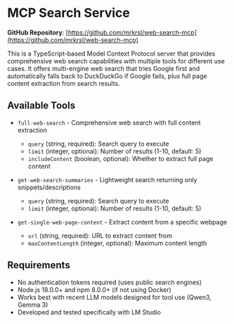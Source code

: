 # MCP Search Service

**GitHub Repository**: [https://github.com/mrkrsl/web-search-mcp](https://github.com/mrkrsl/web-search-mcp)

This is a TypeScript-based Model Context Protocol server that provides comprehensive web search capabilities with multiple tools for different use cases. It offers multi-engine web search that tries Google first and automatically falls back to DuckDuckGo if Google fails, plus full page content extraction from search results.

## Available Tools

- `full-web-search` - Comprehensive web search with full content extraction
  - `query` (string, required): Search query to execute
  - `limit` (integer, optional): Number of results (1-10, default: 5)
  - `includeContent` (boolean, optional): Whether to extract full page content

- `get-web-search-summaries` - Lightweight search returning only snippets/descriptions
  - `query` (string, required): Search query to execute  
  - `limit` (integer, optional): Number of results (1-10, default: 5)

- `get-single-web-page-content` - Extract content from a specific webpage
  - `url` (string, required): URL to extract content from
  - `maxContentLength` (integer, optional): Maximum content length

## Requirements

- No authentication tokens required (uses public search engines)
- Node.js 18.0.0+ and npm 8.0.0+ (if not using Docker)
- Works best with recent LLM models designed for tool use (Qwen3, Gemma 3)
- Developed and tested specifically with LM Studio
